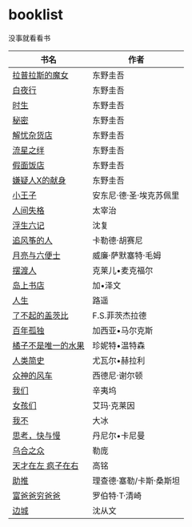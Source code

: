 # booklist
没事就看看书

书名 | 作者
---------| -------------
[拉普拉斯的魔女](https://book.douban.com/subject/26920165/) | 东野圭吾  
[白夜行](https://book.douban.com/subject/10554308/) | 东野圭吾  
[时生](https://book.douban.com/subject/26387514/) | 东野圭吾  
[秘密](https://book.douban.com/subject/27115970/) | 东野圭吾  
[解忧杂货店](https://book.douban.com/subject/25862578/) | 东野圭吾  
[流星之绊](https://book.douban.com/subject/26774897/) | 东野圭吾  
[假面饭店](https://book.douban.com/subject/26853726/) | 东野圭吾  
[嫌疑人X的献身](https://book.douban.com/subject/3211779/) | 东野圭吾 
[小王子](https://book.douban.com/subject/20443559/) | 安东尼·德·圣·埃克苏佩里  
[人间失格](https://book.douban.com/subject/6973970/) | 太宰治  
[浮生六记](https://book.douban.com/subject/1050465/) | 沈复  
[追风筝的人](https://book.douban.com/subject/1770782/) | 卡勒德·胡赛尼
[月亮与六便士](https://book.douban.com/subject/26954760/) | 威廉·萨默塞特·毛姆
[摆渡人](https://book.douban.com/subject/26356948/) | 克莱儿•麦克福尔
[岛上书店](https://book.douban.com/subject/26340138/) | 加•泽文
[人生](https://book.douban.com/subject/10562233/) | 路遥
[了不起的盖茨比](https://book.douban.com/subject/30337650/) | F.S.菲茨杰拉德
[百年孤独](https://book.douban.com/subject/6082808/) | 加西亚•马尔克斯
[橘子不是唯一的水果](https://book.douban.com/subject/27622171/) | 珍妮特•温特森
[人类简史](https://book.douban.com/subject/26953606/) | 尤瓦尔•赫拉利
[众神的风车](https://book.douban.com/subject/25837335/) | 西德尼·谢尔顿  
[我们](https://book.douban.com/subject/26671435/) | 辛夷坞  
[女孩们](https://book.douban.com/subject/27185831/) | 艾玛·克莱因
[我不](https://book.douban.com/subject/27115882/) | 大冰
[思考，快与慢](https://book.douban.com/subject/10785583/) | 丹尼尔•卡尼曼 
[乌合之众](https://book.douban.com/subject/1012611/) | 勒庞 
[天才在左 疯子在右](https://book.douban.com/subject/26666472/) | 高铭  
[助推](https://book.douban.com/subject/30128227/) | 理查德·塞勒/卡斯·桑斯坦  
[富爸爸穷爸爸](https://book.douban.com/subject/3291111/) | 罗伯特·T·清崎  
[边城](https://book.douban.com/subject/1057244/) | 沈从文

